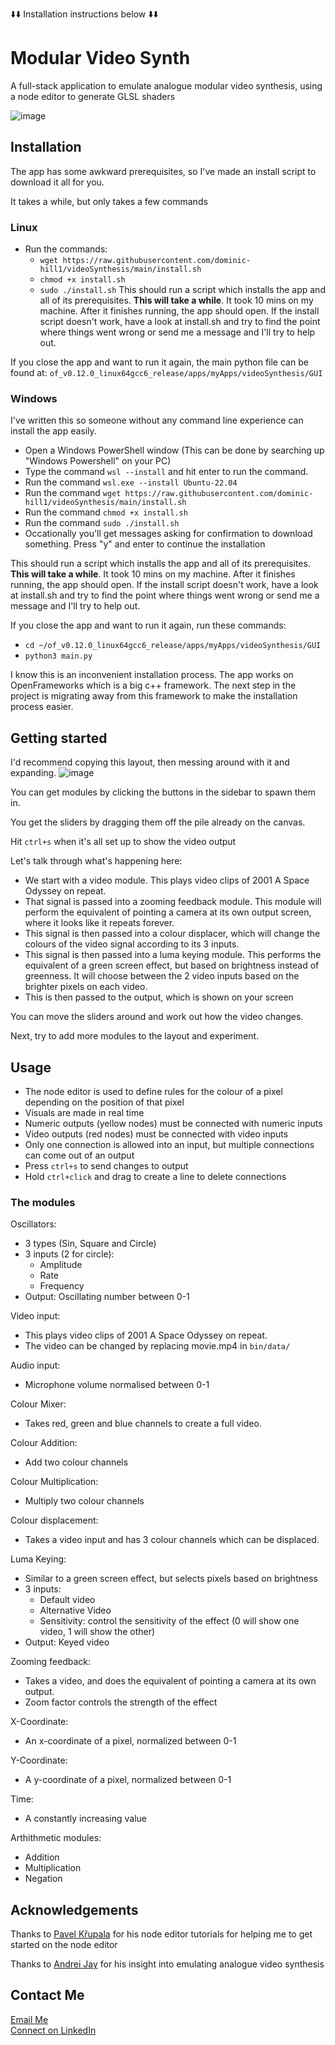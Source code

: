 ⬇️⬇️ Installation instructions below ⬇️⬇️
# Modular Video Synth
A full-stack application to emulate analogue modular video synthesis, using a node editor to generate GLSL shaders

![image](https://github.com/user-attachments/assets/05b4e7a7-8a6e-44ed-a274-314c3cb01eb2)

## Installation
The app has some awkward prerequisites, so I've made an install script to download it all for you.

It takes a while, but only takes a few commands

### Linux
- Run the commands:
  - `wget https://raw.githubusercontent.com/dominic-hill1/videoSynthesis/main/install.sh`
  - `chmod +x install.sh`
  - `sudo ./install.sh`
This should run a script which installs the app and all of its prerequisites.
**This will take a while**. It took 10 mins on my machine.
After it finishes running, the app should open.
If the install script doesn't work, have a look at install.sh and try to find the point where things went wrong or send me a message and I'll try to help out.

If you close the app and want to run it again, the main python file can be found at:
`of_v0.12.0_linux64gcc6_release/apps/myApps/videoSynthesis/GUI`

### Windows
I've written this so someone without any command line experience can install the app easily. 
- Open a Windows PowerShell window (This can be done by searching up "Windows Powershell" on your PC)
- Type the command `wsl --install` and hit enter to run the command. 
- Run the command `wsl.exe --install Ubuntu-22.04`
- Run the command `wget https://raw.githubusercontent.com/dominic-hill1/videoSynthesis/main/install.sh`
- Run the command `chmod +x install.sh`
- Run the command `sudo ./install.sh`
- Occationally you'll get messages asking for confirmation to download something. Press "y" and enter to continue the installation

This should run a script which installs the app and all of its prerequisites.
**This will take a while**. It took 10 mins on my machine.
After it finishes running, the app should open.
If the install script doesn't work, have a look at install.sh and try to find the point where things went wrong or send me a message and I'll try to help out.

If you close the app and want to run it again, run these commands:
- `cd ~/of_v0.12.0_linux64gcc6_release/apps/myApps/videoSynthesis/GUI`
- `python3 main.py`


I know this is an inconvenient installation process. The app works on OpenFrameworks which is a big c++ framework. The next step in the project is migrating away from this framework to make the installation process easier. 

## Getting started
I'd recommend copying this layout, then messing around with it and expanding.
![image](https://github.com/user-attachments/assets/a1a8aa60-df48-4923-a0e2-24f8da429570)

You can get modules by clicking the buttons in the sidebar to spawn them in. 

You get the sliders by dragging them off the pile already on the canvas. 

Hit `ctrl+s` when it's all set up to show the video output

Let's talk through what's happening here:

- We start with a video module. This plays video clips of 2001 A Space Odyssey on repeat.
- That signal is passed into a zooming feedback module. This module will perform the equivalent of pointing a camera at its own output screen, where it looks like it repeats forever.
- This signal is then passed into a colour displacer, which will change the colours of the video signal according to its 3 inputs.
- This signal is then passed into a luma keying module. This performs the equivalent of a green screen effect, but based on brightness instead of greenness. It will choose between the 2 video inputs based on the brighter pixels on each video.
- This is then passed to the output, which is shown on your screen

You can move the sliders around and work out how the video changes. 

Next, try to add more modules to the layout and experiment.

## Usage
- The node editor is used to define rules for the colour of a pixel depending on the position of that pixel
- Visuals are made in real time
- Numeric outputs (yellow nodes) must be connected with numeric inputs
- Video outputs (red nodes) must be connected with video inputs
- Only one connection is allowed into an input, but multiple connections can come out of an output
- Press `ctrl+s` to send changes to output
- Hold `ctrl+click` and drag to create a line to delete connections


### The modules
Oscillators:
- 3 types (Sin, Square and Circle)
- 3 inputs (2 for circle):
  -   Amplitude
  -   Rate
  -   Frequency
- Output: Oscillating number between 0-1

Video input:
- This plays video clips of 2001 A Space Odyssey on repeat.
- The video can be changed by replacing movie.mp4 in `bin/data/`

Audio input:
- Microphone volume normalised between 0-1

Colour Mixer:
- Takes red, green and blue channels to create a full video.

Colour Addition:
- Add two colour channels

Colour Multiplication:
- Multiply two colour channels

Colour displacement:
- Takes a video input and has 3 colour channels which can be displaced.

Luma Keying:
- Similar to a green screen effect, but selects pixels based on brightness
- 3 inputs:
  -   Default video
  -   Alternative Video
  -   Sensitivity: control the sensitivity of the effect (0 will show one video, 1 will show the other)
- Output: Keyed video

Zooming feedback:
- Takes a video, and does the equivalent of pointing a camera at its own output.
- Zoom factor controls the strength of the effect

X-Coordinate:
- An x-coordinate of a pixel, normalized between 0-1

Y-Coordinate:
- A y-coordinate of a pixel, normalized between 0-1

Time:
- A constantly increasing value

Arthithmetic modules:
- Addition
- Multiplication
- Negation

## Acknowledgements
Thanks to [Pavel Křupala](https://gitlab.com/pavel.krupala) for his node editor tutorials for helping me to get started on the node editor

Thanks to [Andrei Jay](https://andreijaycreativecoding.com/) for his insight into emulating analogue video synthesis


## Contact Me
[Email Me](mailto:dominic.hill.eng@gmail.com)<br>
[Connect on LinkedIn](https://www.linkedin.com/in/dominichill1)



